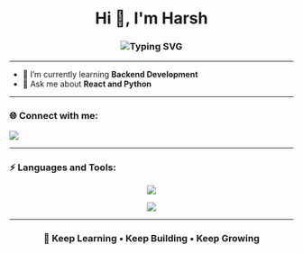 <h1 align="center">Hi 👋, I'm Harsh</h1>

<h3 align="center">
  <img src="https://readme-typing-svg.herokuapp.com?font=Orbitron&size=22&color=00F7FF&center=true&vCenter=true&width=500&lines=A+Passionate+Software+Engineer;Full+Stack+Developer+from+India" alt="Typing SVG" />
</h3>

---

- 🌱 I’m currently learning **Backend Development**  
- 💬 Ask me about **React and Python**

---

<h3 align="left">🌐 Connect with me:</h3>
<p align="left">
  <a href="https://github.com/iharshkansana21" target="_blank">
    <img src="https://img.shields.io/badge/GitHub-181717?style=for-the-badge&logo=github&logoColor=white" />
  </a>
</p>

---

<h3 align="left">⚡ Languages and Tools:</h3>
<p align="center">
  <img src="https://skillicons.dev/icons?i=react,python,django,tailwind,mysql,js,html,css,git,figma,cpp,c" />
</p>

<p align="center">
  <img src="https://skillicons.dev/icons?i=reactnative,appwrite" />
</p>

---

<h3 align="center">🚀 Keep Learning • Keep Building • Keep Growing</h3>
